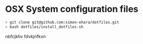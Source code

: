 # OSX System configuration files

````bash
> git clone git@github.com:simon-ohara/dotfiles.git
> bash dotfiles/install_dotfiles.sh
````

nbfcjkhv fdvkjnfkxn 
